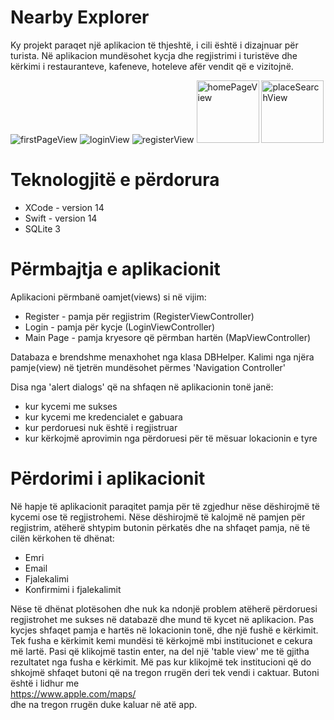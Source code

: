 # Nearby Explorer
Ky projekt paraqet një aplikacion të thjeshtë, i cili është i dizajnuar për turista. Në aplikacion mundësohet kycja dhe regjistrimi i turistëve dhe kërkimi i restauranteve, kafeneve, hoteleve afër vendit që e vizitojnë.

![firstPageView](https://github.com/Triinga/NearbyExplorerApp/assets/121345932/c84efe12-e81f-4d46-9efb-a547177a3973)
![loginView](https://github.com/Triinga/NearbyExplorerApp/assets/121345932/d54a3cc3-b244-402f-a5cb-f885a640cc39)
![registerView](https://github.com/Triinga/NearbyExplorerApp/assets/121345932/ebc891f8-ca01-444a-a42a-196612971806)
<img width="100" alt="homePageView" src="https://github.com/Triinga/NearbyExplorerApp/assets/121345932/44a176fb-fef2-4356-8dc3-d703ab34d4aa">
<img width="100" alt="placeSearchView" src="https://github.com/Triinga/NearbyExplorerApp/assets/121345932/7d02e51a-39bf-433e-9a48-e829743d91ec">

# Teknologjitë e përdorura
* XCode - version 14
* Swift - version 14
* SQLite 3

# Përmbajtja e aplikacionit
Aplikacioni përmbanë oamjet(views) si në vijim:
* Register - pamja për regjistrim (RegisterViewController)
* Login - pamja për kycje (LoginViewController)
* Main Page - pamja kryesore që përmban hartën (MapViewController)

Databaza e brendshme menaxhohet nga klasa DBHelper. Kalimi nga njëra pamje(view) në tjetrën mundësohet përmes 'Navigation Controller'

Disa nga 'alert dialogs' që na shfaqen në aplikacionin tonë janë:
* kur kycemi me sukses
* kur kycemi me kredencialet e gabuara
* kur perdoruesi nuk është i regjistruar
* kur kërkojmë aprovimin nga përdoruesi për të mësuar lokacionin e tyre

# Përdorimi i aplikacionit
Në hapje të aplikacionit paraqitet pamja për të zgjedhur nëse dëshirojmë të kycemi ose të regjistrohemi. Nëse dëshirojmë të kalojmë në pamjen për regjistrim, atëherë shtypim butonin përkatës dhe na shfaqet pamja, në të cilën kërkohen të dhënat: 

* Emri
* Email
* Fjalekalimi
* Konfirmimi i fjalekalimit

Nëse të dhënat plotësohen dhe nuk ka ndonjë problem atëherë përdoruesi regjistrohet me sukses në databazë dhe mund të kycet në aplikacion. Pas kycjes shfaqet pamja e hartës në lokacionin tonë, dhe një fushë e kërkimit. Tek fusha e kërkimit kemi mundësi të kërkojmë mbi institucionet e cekura më lartë. Pasi që klikojmë tastin enter, na del një 'table view' me të gjitha rezultatet nga fusha e kërkimit. Më pas kur klikojmë tek institucioni që do shkojmë shfaqet butoni që na tregon rrugën deri tek vendi i caktuar. Butoni është i lidhur me  
https://www.apple.com/maps/  
dhe na tregon rrugën duke kaluar në atë app.
